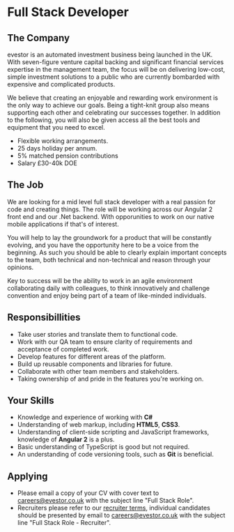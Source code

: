 # Full Stack Developer

## The Company
evestor is an automated investment business being launched in the UK. With seven-figure venture capital backing and significant financial services expertise in the management team, the focus will be on delivering low-cost, simple investment solutions to a public who are currently bombarded with expensive and complicated products.

We believe that creating an enjoyable and rewarding work environment is the only way to achieve our goals. Being a tight-knit group also means supporting each other and celebrating our successes together.  In addition to the following, you will also be given access all the best tools and equipment that you need to excel.

* Flexible working arrangements.
* 25 days holiday per annum.
* 5% matched pension contributions
* Salary £30-40k DOE

## The Job
We are looking for a mid level full stack developer with a real passion for code and creating things. The role will be working across our Angular 2 front end and our .Net backend. With opporunities to work on our native mobile applications if that's of interest.

You will help to lay the groundwork for a product that will be constantly evolving, and you have the opportunity here to be a voice from the beginning. As such you should be able to clearly explain important concepts to the team, both technical and non-technical and reason through your opinions.

Key to success will be the ability to work in an agile environment collaborating daily with colleagues, to think innovatively and challenge convention and enjoy being part of a team of like-minded individuals.

## Responsibillities
* Take user stories and translate them to functional code.
* Work with our QA team to ensure clarity of requirements and acceptance of completed work.
* Develop features for different areas of the platform.
* Build up reusable components and libraries for future.
* Collaborate with other team members and stakeholders.
* Taking ownership of and pride in the features you're working on.

## Your Skills
* Knowledge and experience of working with **C#**
* Understanding of web markup, including **HTML5**, **CSS3**. 
* Understanding of client-side scripting and JavaScript frameworks, knowledge of **Angular 2** is a plus.
* Basic understanding of TypeScript is good but not required.
* An understanding of code versioning tools, such as **Git** is beneficial.

## Applying
* Please email a copy of your CV with cover text to careers@evestor.co.uk with the subject line "Full Stack Role".
* Recruiters please refer to our [recruiter terms](http://evestor.co.uk/recruiter-terms), individual candidates should be presented by email to careers@evestor.co.uk with the subject line "Full Stack Role - Recruiter".
